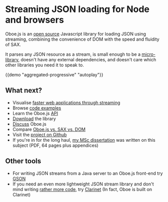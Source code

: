 Streaming JSON loading for Node and browsers
============================================

Oboe.js is an [open source](LICENCE) Javascript library
for loading JSON using streaming, combining the convenience of DOM with
the speed and fluidity of SAX.

It parses any JSON resource as a stream, is small enough to be a [micro-library](http://microjs.com/#),
doesn't have any external dependencies, and doesn't care which other libraries you need it to speak to.

{{demo "aggregated-progressive" "autoplay"}}
   
What next?
----------

- Visualise [faster web applications through streaming](why) 
- Browse [code examples](examples) 
- Learn the Oboe.js [API](api)
- [Download](download) the library
- [Discuss](discuss) Oboe.js
- Compare [Oboe.js vs. SAX vs. DOM](parsers)
- Visit the [project on Github](http://github.com/jimhigson/oboe.js)
- If you're in for the long haul,
  [my MSc dissertation](https://github.com/jimhigson/oboe.js-dissertation/blob/master/main/main.pdf?raw=true)
  was written on this subject (PDF, 64 pages plus appendices)

Other tools
-----------

-   For writing JSON streams from a Java server to an Oboe.js front-end try
    [GSON](https://code.google.com/p/google-gson/)
-   If you need an even more lightweight JSON stream library and don't
    mind writing [rather more code](parsers#code-comparison-sax), try
    [Clarinet](http://github.com/dscape/clarinet) (In fact, Oboe is
    built on Clarinet)
